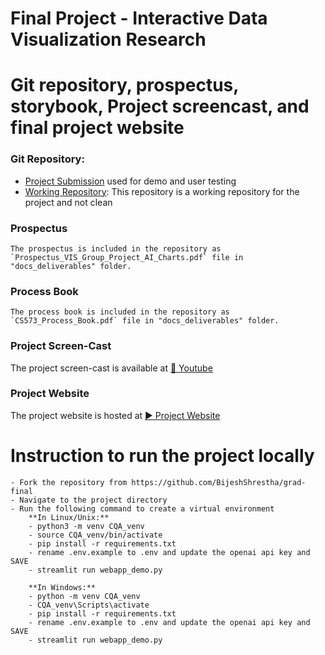 Final Project - Interactive Data Visualization Research  
===
# Git repository, prospectus, storybook, Project screencast, and final project website 

### Git Repository: 

- [Project Submission](https://github.com/BijeshShrestha/grad-final) used for demo and user testing
- [Working Repository](https://github.com/BijeshShrestha/CQA_DataVis_Project): This repository is a working repository for the project and not clean
    
### Prospectus

    The prospectus is included in the repository as `Prospectus_VIS_Group_Project_AI_Charts.pdf` file in "docs_deliverables" folder.

### Process Book 
    The process book is included in the repository as `CS573_Process_Book.pdf` file in "docs_deliverables" folder.


### Project Screen-Cast
    
The project screen-cast is available at [📀 Youtube](https://www.youtube.com/watch?v=d49uKRn23p0)


### Project Website

The project website is hosted at [▶️ Project Website](https://bijeshshrestha.github.io/grad-final/)


# Instruction to run the project locally
    - Fork the repository from https://github.com/BijeshShrestha/grad-final
    - Navigate to the project directory
    - Run the following command to create a virtual environment
        **In Linux/Unix:**
        - python3 -m venv CQA_venv
        - source CQA_venv/bin/activate
        - pip install -r requirements.txt
        - rename .env.example to .env and update the openai api key and SAVE
        - streamlit run webapp_demo.py
        
        **In Windows:**
        - python -m venv CQA_venv
        - CQA_venv\Scripts\activate
        - pip install -r requirements.txt
        - rename .env.example to .env and update the openai api key and SAVE
        - streamlit run webapp_demo.py